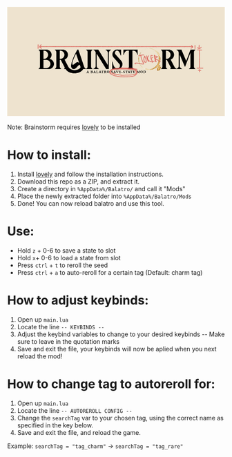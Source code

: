 ![Brainstorm Logo](BrainstormLogo.jpg)

Note: Brainstorm requires [lovely](https://github.com/ethangreen-dev/lovely-injector) to be installed

# How to install: 
1. Install [lovely](https://github.com/ethangreen-dev/lovely-injector) and follow the installation instructions.
2. Download this repo as a ZIP, and extract it.
3. Create a directory in `%AppData%/Balatro/` and call it "Mods"
4. Place the newly extracted folder into `%AppData%/Balatro/Mods`
5. Done! You can now reload balatro and use this tool.

# Use:
- Hold `z` + 0-6 to save a state to slot
- Hold `x`+ 0-6 to load a state from slot
- Press `ctrl` + `t` to reroll the seed
- Press `ctrl` + `a` to auto-reroll for a certain tag (Default: charm tag)

# How to adjust keybinds:
1. Open up `main.lua`
2. Locate the line `-- KEYBINDS --`
3. Adjust the keybind variables to change to your desired keybinds -- Make sure to leave in the quotation marks
4. Save and exit the file, your keybinds will now be aplied when you next reload the mod! 

# How to change tag to autoreroll for:
1. Open up `main.lua`
2. Locate the line `-- AUTOREROLL CONFIG --`
3. Change the `searchTag` var to your chosen tag, using the correct name as specified in the key below.
4. Save and exit the file, and reload the game.

Example:
`searchTag = "tag_charm"` -> `searchTag = "tag_rare"`